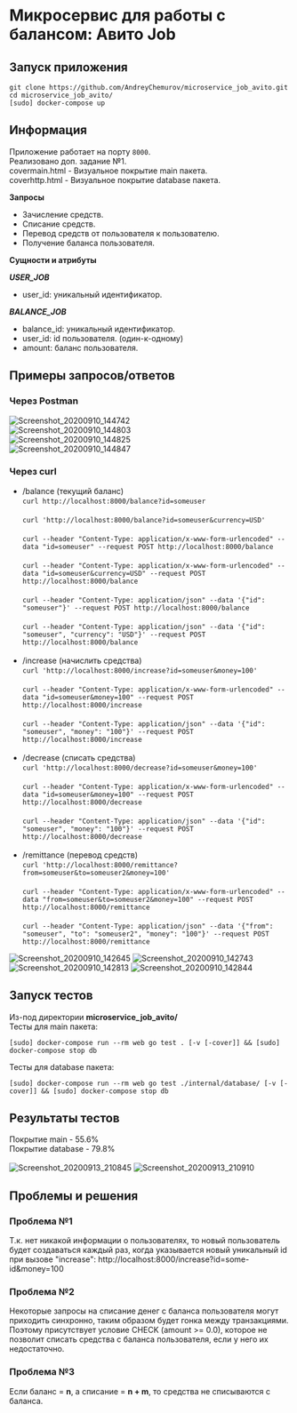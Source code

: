 # Микросервис для работы с балансом: Авито Job

## Запуск приложения
```
git clone https://github.com/AndreyChemurov/microservice_job_avito.git
cd microservice_job_avito/
[sudo] docker-compose up
```

## Информация
Приложение работает на порту ```8000```. </br>
Реализовано доп. задание №1. </br>
covermain.html - Визуальное покрытие main пакета. </br>
coverhttp.html - Визуальное покрытие database пакета.

**Запросы** </br>

- Зачисление средств.
- Списание средств.
- Перевод средств от пользователя к пользователю.
- Получение баланса пользователя.

**Сущности и атрибуты** </br>

***USER_JOB*** </br>
- user_id: уникальный идентификатор.

***BALANCE_JOB*** </br>
- balance_id: уникальный идентификатор.
- user_id: id пользователя. (один-к-одному)
- amount: баланс пользователя.

## Примеры запросов/ответов

### Через Postman
![Screenshot_20200910_144742](https://user-images.githubusercontent.com/58785926/92725402-c845e080-f374-11ea-859d-dc68d0dcfb5c.png) </br>
![Screenshot_20200910_144803](https://user-images.githubusercontent.com/58785926/92725415-cda32b00-f374-11ea-8865-2d00bf2a2612.png) </br>
![Screenshot_20200910_144825](https://user-images.githubusercontent.com/58785926/92725426-d0058500-f374-11ea-86e2-2c24dcf163b1.png) </br>
![Screenshot_20200910_144847](https://user-images.githubusercontent.com/58785926/92725431-d1cf4880-f374-11ea-9102-e90cdb4eb2fa.png) </br>
### Через curl
- /balance (текущий баланс) </br>
```curl http://localhost:8000/balance?id=someuser``` </br> </br>
```curl 'http://localhost:8000/balance?id=someuser&currency=USD'``` </br> </br>
```curl --header "Content-Type: application/x-www-form-urlencoded" --data "id=someuser" --request POST http://localhost:8000/balance``` </br> </br>
```curl --header "Content-Type: application/x-www-form-urlencoded" --data "id=someuser&currency=USD" --request POST http://localhost:8000/balance``` </br> </br>
```curl --header "Content-Type: application/json" --data '{"id": "someuser"}' --request POST http://localhost:8000/balance``` </br> </br>
```curl --header "Content-Type: application/json" --data '{"id": "someuser", "currency": "USD"}' --request POST http://localhost:8000/balance``` </br> </br>
- /increase (начислить средства) </br> 
```curl 'http://localhost:8000/increase?id=someuser&money=100'``` </br> </br>
```curl --header "Content-Type: application/x-www-form-urlencoded" --data "id=someuser&money=100" --request POST http://localhost:8000/increase``` </br> </br>
```curl --header "Content-Type: application/json" --data '{"id": "someuser", "money": "100"}' --request POST http://localhost:8000/increase``` </br> </br>
- /decrease (списать средства) </br>
```curl 'http://localhost:8000/decrease?id=someuser&money=100'``` </br> </br>
```curl --header "Content-Type: application/x-www-form-urlencoded" --data "id=someuser&money=100" --request POST http://localhost:8000/decrease``` </br> </br>
```curl --header "Content-Type: application/json" --data '{"id": "someuser", "money": "100"}' --request POST http://localhost:8000/decrease``` </br> </br>
- /remittance (перевод средств) </br>
```curl 'http://localhost:8000/remittance?from=someuser&to=someuser2&money=100'``` </br> </br>
```curl --header "Content-Type: application/x-www-form-urlencoded" --data "from=someuser&to=someuser2&money=100" --request POST http://localhost:8000/remittance``` </br> </br>
```curl --header "Content-Type: application/json" --data '{"from": "someuser", "to": "someuser2", "money": "100"}' --request POST http://localhost:8000/remittance``` </br>

![Screenshot_20200910_142645](https://user-images.githubusercontent.com/58785926/92724450-4f925480-f373-11ea-9478-6b5f9bb248d3.png)
![Screenshot_20200910_142743](https://user-images.githubusercontent.com/58785926/92724477-5751f900-f373-11ea-9d2d-1f5aeacd6971.png)
![Screenshot_20200910_142813](https://user-images.githubusercontent.com/58785926/92724486-59b45300-f373-11ea-9e14-5c329e2cbf66.png)
![Screenshot_20200910_142844](https://user-images.githubusercontent.com/58785926/92724491-5b7e1680-f373-11ea-9216-bcccb1b1bfd0.png)

## Запуск тестов
Из-под директории **microservice_job_avito/** </br>
Тесты для main пакета: </br>
```
[sudo] docker-compose run --rm web go test . [-v [-cover]] && [sudo] docker-compose stop db
```
Тесты для database пакета: </br>
```
[sudo] docker-compose run --rm web go test ./internal/database/ [-v [-cover]] && [sudo] docker-compose stop db
```

## Результаты тестов
Покрытие main - 55.6% </br>
Покрытие database - 79.8% </br>
</br>
![Screenshot_20200913_210845](https://user-images.githubusercontent.com/58785926/93025294-6c45bb00-f605-11ea-9c84-bb0e1e488911.png)
![Screenshot_20200913_210910](https://user-images.githubusercontent.com/58785926/93025295-6e0f7e80-f605-11ea-9569-116d21c39876.png)

## Проблемы и решения
### Проблема №1
Т.к. нет никакой информации о пользователях, то новый пользователь будет создаваться каждый раз, когда указывается новый уникальный id при вызове "increase": http://localhost:8000/increase?id=some-id&money=100 </br>

### Проблема №2
Некоторые запросы на списание денег с баланса пользователя могут приходить синхронно, таким образом будет гонка между транзакциями. Поэтому присутствует условие CHECK (amount >= 0.0), которое не позволит списать средства с баланса пользователя, если у него их недостаточно.

### Проблема №3
Если баланс = **n**, а списание = **n + m**, то средства не списываются с баланса.
